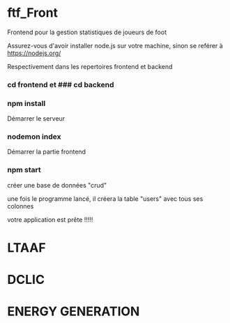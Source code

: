 # ftf_Front
Frontend pour la gestion statistiques de joueurs de foot


Assurez-vous d'avoir installer node.js sur votre machine, sinon se reférer à 
https://nodejs.org/

 Respectivement dans les repertoires frontend et backend
 ### cd frontend  et ### cd backend
### npm install 

Démarrer le serveur 
### nodemon index

Démarrer la partie frontend
### npm start

créer une base de données "crud"

une fois le programme lancé, il créera la table "users" avec tous ses colonnes 

votre application est prête !!!!!



# LTAAF
# DCLIC 
# ENERGY GENERATION 

